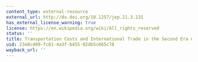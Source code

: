 ```yaml
---
content_type: external-resource
external_url: http://dx.doi.org/10.1257/jep.21.3.131
has_external_license_warning: true
license: https://en.wikipedia.org/wiki/All_rights_reserved
status: ''
title: Transportation Costs and International Trade in the Second Era of Globalization
uid: 23e8c409-fc81-4a3f-b455-02db5c665c78
wayback_url: ''
---
```

